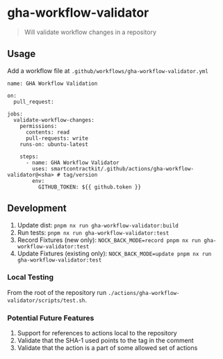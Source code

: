 # gha-workflow-validator

> Will validate workflow changes in a repository

## Usage

Add a workflow file at `.github/workflows/gha-workflow-validator.yml`

```
name: GHA Workflow Validation

on:
  pull_request:

jobs:
  validate-workflow-changes:
    permissions:
      contents: read
      pull-requests: write
    runs-on: ubuntu-latest

    steps:
      - name: GHA Workflow Validator
        uses: smartcontractkit/.github/actions/gha-workflow-validator@<sha> # tag/version
        env:
          GITHUB_TOKEN: ${{ github.token }}
```

## Development

1. Update dist: `pnpm nx run gha-workflow-validator:build`
2. Run tests: `pnpm nx run gha-workflow-validator:test`
3. Record Fixtures (new only):
   `NOCK_BACK_MODE=record pnpm nx run gha-workflow-validator:test`
4. Update Fixtures (existing only):
   `NOCK_BACK_MODE=update pnpm nx run gha-workflow-validator:test`

### Local Testing

From the root of the repository run
`./actions/gha-workflow-validator/scripts/test.sh`.

### Potential Future Features

1. Support for references to actions local to the repository
2. Validate that the SHA-1 used points to the tag in the comment
3. Validate that the action is a part of some allowed set of actions
